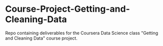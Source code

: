 # Course-Project-Getting-and-Cleaning-Data
Repo containing deliverables for the Coursera Data Science class "Getting and Cleaning Data" course project.  

